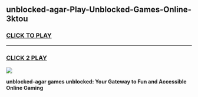 
## unblocked-agar-Play-Unblocked-Games-Online-3ktou
<h3>
<a href="https://premium76.site?title=unblocked-agar&ref=25A">CLICK TO PLAY</a></h3>
<hr>

<h3>
<a href="https://premium76.site?title=unblocked-agar&ref=25A">CLICK 2 PLAY</a>
  
</h3>

<a href="https://premium76.site?title=unblocked-agar&ref=25A"><img src="https://clearcache.store/games.png"></a>


**unblocked-agar games unblocked: Your Gateway to Fun and Accessible Online Gaming**
